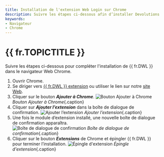 ```yaml
---
title: Installation de l'extension Web Login sur Chrome
description: Suivre les étapes ci-dessous afin d’installer Devolutions Web Login dans le navigateur Chrome. 
keywords:
- Navigateur
- Chrome
---
```

# {{ fr.TOPICTITLE }} 
Suivre les étapes ci-dessous pour compléter l&apos;installation de {{ fr.DWL }} dans le navigateur Web Chrome. 
1. Ouvrir Chrome. 
1. Se diriger vers [{{ fr.DWL }} extension](https://chrome.google.com/webstore/detail/devolutions-web-login/neimonjjffhehnojilepgfejkneaidmo?hl=en-US&amp;gl=CA) ou utiliser le lien sur notre [site Web](https://devolutions.net/fr/web-login). 
1. Cliquer sur le bouton ***Ajouter à Chrome***. 
![Bouton Ajouter à Chrome](/img/fr/kb/KB4034.png) 
*Bouton Ajouter à Chrome*{.caption} 
1. Cliquer sur ***Ajouter l’extension*** dans la boîte de dialogue de confirmation. 
![Ajouter l’extension](/img/fr/kb/KB4035.png) 
*Ajouter l’extension*{.caption} 
1. Une fois le module d’extension installé, une nouvelle boîte de dialogue de confirmation apparaîtra.  
![Boîte de dialogue de confirmation](/img/fr/kb/KB4036.png) 
*Boîte de dialogue de confirmation*{.caption} 
1. Cliquer sur le bouton ***Extensions*** de Chrome et épingler {{ fr.DWL }} pour terminer l’installation. 
![Épingle d'extension](/img/fr/kb/KB4037.png) 
*Épingle d'extension*{.caption} 

